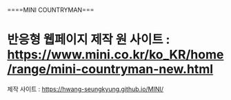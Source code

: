 ====MINI COUNTRYMAN===

반응형 웹페이지 제작
원 사이트 : https://www.mini.co.kr/ko_KR/home/range/mini-countryman-new.html
==
제작 사이트 : https://hwang-seungkyung.github.io/MINI/
